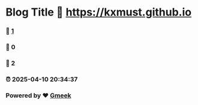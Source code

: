 # Blog Title :link: https://kxmust.github.io 
### :page_facing_up: [1](https://kxmust.github.io/tag.html) 
### :speech_balloon: 0 
### :hibiscus: 2 
### :alarm_clock: 2025-04-10 20:34:37 
### Powered by :heart: [Gmeek](https://github.com/Meekdai/Gmeek)
